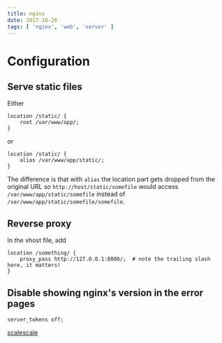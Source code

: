 ```yaml
---
title: nginx
date: 2017-10-26
tags: [ 'nginx', 'web', 'server' ]
---
```


# Configuration

## Serve static files

Either

```
location /static/ {
    root /var/www/app/;
}
```

or

```
location /static/ {
    alias /var/www/app/static/;
}
```

The difference is that with `alias` the location part gets dropped from the
original URL so `http://host/static/somefile` would access
`/var/www/app/static/somefile` instead of
`/var/www/app/static/somefile/somefile`.

## Reverse proxy

In the vhost file, add

```
location /something/ {
    proxy_pass http://127.0.0.1:8000/;  # note the trailing slash here, it matters!
}
```

## Disable showing nginx's version in the error pages

`server_tokens off;`

[scalescale](https://www.scalescale.com/tips/nginx/how-to-hide-nginx-version/)
